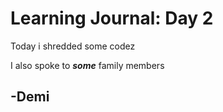 # Learning Journal: Day 2

Today i shredded some codez

I also spoke to ***some*** family members

-Demi
-
